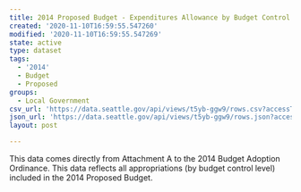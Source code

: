 ```yaml
---
title: 2014 Proposed Budget - Expenditures Allowance by Budget Control Level (BCL)
created: '2020-11-10T16:59:55.547260'
modified: '2020-11-10T16:59:55.547269'
state: active
type: dataset
tags:
  - '2014'
  - Budget
  - Proposed
groups:
  - Local Government
csv_url: 'https://data.seattle.gov/api/views/t5yb-ggw9/rows.csv?accessType=DOWNLOAD'
json_url: 'https://data.seattle.gov/api/views/t5yb-ggw9/rows.json?accessType=DOWNLOAD'
layout: post

---
```

This data comes directly from Attachment A to the 2014 Budget Adoption Ordinance. This data reflects all appropriations (by budget control level) included in the 2014 Proposed Budget.
